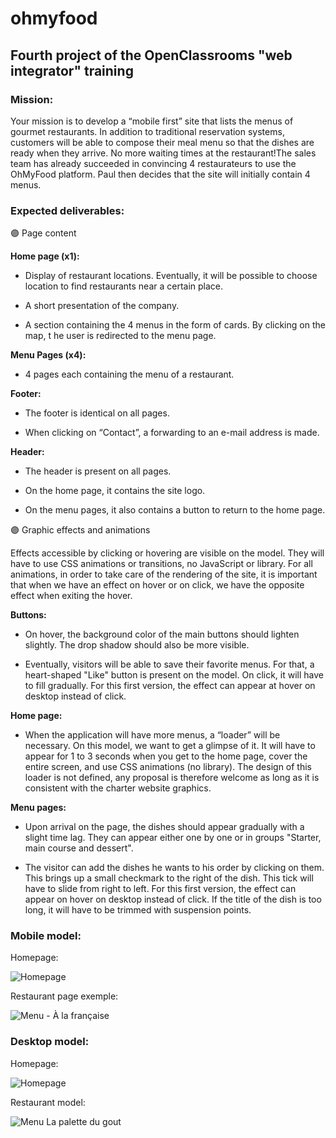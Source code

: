# ohmyfood

## Fourth project of the OpenClassrooms "web integrator" training

### Mission:

Your mission is to develop a “mobile first” site that lists the menus of gourmet restaurants. In addition to traditional reservation systems, customers will be able to compose their meal menu so that the dishes are ready when they arrive. No more waiting times at the restaurant!The sales team has already succeeded in convincing 4 restaurateurs to use the OhMyFood platform. Paul then decides that the site will initially contain 4 menus.

### Expected deliverables:

🟣 Page content

**Home page (x1):**

  - Display of restaurant locations. Eventually, it will be possible to choose
  location to find restaurants near a certain place.

  - A short presentation of the company.
  
  - A section containing the 4 menus in the form of cards. By clicking on the map,
  t he user is redirected to the menu page.

**Menu Pages (x4):**

  - 4 pages each containing the menu of a restaurant.

**Footer:**

  - The footer is identical on all pages.
  
  - When clicking on “Contact”, a forwarding to an e-mail address is made.

**Header:**

  - The header is present on all pages.

  - On the home page, it contains the site logo.

  - On the menu pages, it also contains a button to return to the home page.

🟣 Graphic effects and animations

Effects accessible by clicking or hovering are visible on the model. They will have to use
CSS animations or transitions, no JavaScript or library. For all
animations, in order to take care of the rendering of the site, it is important that when we have an effect
on hover or on click, we have the opposite effect when exiting the hover.

**Buttons:**

  - On hover, the background color of the main buttons should lighten slightly.
  The drop shadow should also be more visible.

  - Eventually, visitors will be able to save their favorite menus. For that, a
  heart-shaped "Like" button is present on the model. On click, it will have to
  fill gradually. For this first version, the effect can appear at
  hover on desktop instead of click.

**Home page:**

  - When the application will have more menus, a “loader” will be necessary. On this
  model, we want to get a glimpse of it. It will have to appear for 1 to 3
  seconds when you get to the home page, cover the entire screen, and
  use CSS animations (no library). The design of this loader is not defined,
  any proposal is therefore welcome as long as it is consistent with the charter
  website graphics.

**Menu pages:**

  - Upon arrival on the page, the dishes should appear gradually with a slight
  time lag. They can appear either one by one or in groups
  "Starter, main course and dessert".

  - The visitor can add the dishes he wants to his order by clicking on them.
  This brings up a small checkmark to the right of the dish. This tick will have to slide from
  right to left. For this first version, the effect can appear on hover
  on desktop instead of click. If the title of the dish is too long, it will have to be trimmed with
  suspension points.


### Mobile model:

Homepage:

![Homepage](https://user-images.githubusercontent.com/35102946/235378219-de75d544-e6c6-4203-9bbf-5bc522bcddba.png)

Restaurant page exemple:

![Menu - À la française](https://user-images.githubusercontent.com/35102946/235378261-f9faa551-9896-4bb7-b9b3-196440c32710.png)


### Desktop model:

Homepage:

![Homepage](https://user-images.githubusercontent.com/35102946/235378483-67b1e97e-be1c-4437-87d1-6107f74710bb.png)

Restaurant model:

![Menu La palette du gout](https://user-images.githubusercontent.com/35102946/235378493-38732b57-ef19-4eb4-8f68-8a5943d73fd0.png)
